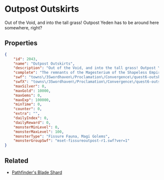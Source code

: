 # Outpost Outskirts

Out of the Void, and into the tall grass! Outpost Yeden has to be around here somewhere, right?

## Properties

```json
{
    "id": 2043,
    "name": "Outpost Outskirts",
    "description": "Out of the Void, and into the tall grass! Outpost Yeden has to be around here somewhere, right?",
    "complete": "The remnants of the Magesterium of the Shapeless Empire await.",
    "swf": "towns\/3Swordhaven\/Proclamation\/Convergence\/quest6-outskirts.swf",
    "swfX": "towns\/3Swordhaven\/Proclamation\/Convergence\/quest6-outskirts-x.swf",
    "maxSilver": 0,
    "maxGold": 10000,
    "maxGems": 0,
    "maxExp": 100000,
    "minTime": 0,
    "counter": 0,
    "extra": "",
    "dailyIndex": 0,
    "dailyReward": 0,
    "monsterMinLevel": 0,
    "monsterMaxLevel": 100,
    "monsterType": "Fissure Fauna, Magi Golems",
    "monsterGroupSwf": "mset-fissureoutpost-r1.swf?ver=1"
}
```

## Related

- [Pathfinder's Blade Shard](../items/21533-pathfinder-s-blade-shard.md)

